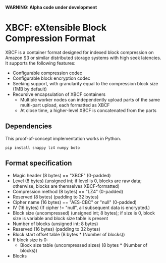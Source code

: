 **WARNING: Alpha code under development**

# XBCF: eXtensible Block Compression Format

XBCF is a container format designed for indexed block compression on Amazon S3 or similar distributed storage systems with high seek latencies. It supports the following features:
* Configurable compression codec
* Configurable block encryption codec
* Seeking support, with granularity equal to the compression block size (1MB by default)
* Recursive encapsulation of XBCF containers
  * Multiple worker nodes can independently upload parts of the same multi-part upload, each formatted as XBCF
  * At close time, a higher-level XBCF is concatenated from the parts

## Dependencies
This proof-of-concept implementation works in Python.
```
pip install snappy lz4 numpy boto
```

## Format specification
* Magic header (8 bytes) == "XBCF" (0-padded)
* Level (8 bytes) (unsigned int; if level is 0, blocks are raw data; otherwise, blocks are themselves XBCF-formatted)
* Compression method (8 bytes) == "LZ4" (0-padded)
* Reserved (8 bytes) (padding to 32 bytes)
* Cipher name (16 bytes) == "AES-CBC" or "null" (0-padded)
* IV (16 bytes)
(If cipher != "null", all subsequent data is encrypted.)
* Block size (uncompressed) (unsigned int; 8 bytes); if size is 0, block size is variable and block size table is present
* Number of blocks (unsigned int; 8 bytes)
* Reserved (16 bytes) (padding to 32 bytes)
* Block start offset table (8 bytes * (Number of blocks))
* If block size is 0:
    * Block size table (uncompressed sizes) (8 bytes * (Number of blocks))
* Blocks
